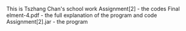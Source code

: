 This is Tszhang Chan's school work
Assignment[2] - the codes
Final elment-4.pdf - the full explanation of the program and code
Assignment[2].jar - the program
